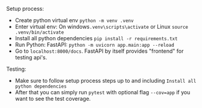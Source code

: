 Setup process:
* Create python virtual env `python -m venv .venv`
* Enter virtual env: On windows`.venv\scripts\activate` or Linux `source .venv/bin/activate`
* Install all python dependencies `pip install -r requirements.txt`
* Run Python: FastAPI: `python -m uvicorn app.main:app --reload`
* Go to `localhost:8000/docs`. FastAPI by itself provides "frontend" for testing api's.

Testing:
* Make sure to follow setup process steps up to and including `Install all python dependencies`
* After that you can simply run `pytest` with optional flag `--cov=app` if you want to see the test coverage.